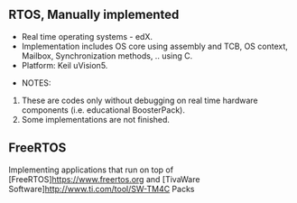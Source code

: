 ## RTOS, Manually implemented
* Real time operating systems - edX.
* Implementation includes OS core using assembly and TCB, OS context, Mailbox, Synchronization methods, .. using C.  
* Platform: Keil uVision5.
- NOTES: 
1. These are codes only without debugging on real time hardware components (i.e. educational BoosterPack).
2. Some implementations are not finished.
## FreeRTOS
 Implementing applications that run on top of [FreeRTOS]https://www.freertos.org and [TivaWare Software]http://www.ti.com/tool/SW-TM4C Packs
